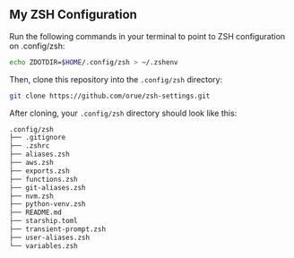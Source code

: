 ## My ZSH Configuration

Run the following commands in your terminal to point to ZSH configuration on .config/zsh:

```sh
echo ZDOTDIR=$HOME/.config/zsh > ~/.zshenv
```

Then, clone this repository into the `.config/zsh` directory:

```sh
git clone https://github.com/orue/zsh-settings.git
```
After cloning, your `.config/zsh` directory should look like this:

```sh
.config/zsh
├── .gitignore
├── .zshrc
├── aliases.zsh
├── aws.zsh
├── exports.zsh
├── functions.zsh
├── git-aliases.zsh
├── nvm.zsh
├── python-venv.zsh
├── README.md
├── starship.toml
├── transient-prompt.zsh
├── user-aliases.zsh
└── variables.zsh
```
